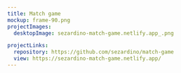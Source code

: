 ```yaml
---
title: Match game
mockup: frame-90.png
projectImages:
  desktopImage: sezardino-match-game.netlify.app_.png

projectLinks:
  repository: https://github.com/sezardino/match-game
  view: https://sezardino-match-game.netlify.app/
---
```

